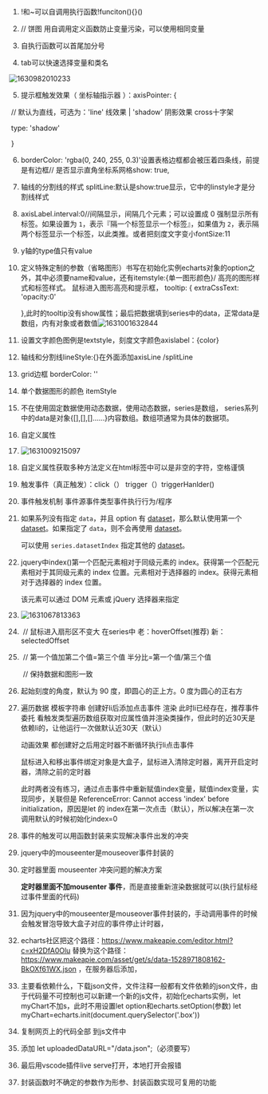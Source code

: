 1. !和~可以自调用执行函数!funciton(){}()

2. // 饼图 用自调用定义函数防止变量污染，可以使用相同变量

3. 自执行函数可以首尾加分号

4. tab可以快速选择变量和类名

![1630982010233](C:\Users\浪客\AppData\Roaming\Typora\typora-user-images\1630982010233.png)

5. 提示框触发效果（ 坐标轴指示器 ）：axisPointer: {  

​       // 默认为直线，可选为：'line' 线效果 | 'shadow' 阴影效果    cross十字架

​       type: 'shadow'    

​      }

6. borderColor: 'rgba(0, 240, 255, 0.3)'设置表格边框都会被压着四条线，前提是有边框// 是否显示直角坐标系网格show: true,

7.  轴线的分割线的样式  splitLine:默认是show:true显示，它中的linstyle才是分割线样式

8. axisLabel.interval:0//间隔显示，间隔几个元素；可以设置成 0 强制显示所有标签。如果设置为 `1`，表示『隔一个标签显示一个标签』，如果值为 `2`，表示隔两个标签显示一个标签，以此类推。或者把刻度文字变小fontSize:11

9. y轴的type值只有value

10. 定义特殊定制的参数（省略图形）书写在初始化实例echarts对象的option之外，其中必须要name和value，还有itemstyle:{单一图形颜色}/ 高亮的图形样式和标签样式。 鼠标进入图形高亮和提示框，  tooltip: { extraCssText: 'opacity:0'

    },此时的tooltip没有show属性；最后把数据填到series中的data，正常data是数组，内有对象或者数值![1631001632844](C:\Users\浪客\AppData\Roaming\Typora\typora-user-images\1631001632844.png)

11. 设置文字颜色图例是textstyle，刻度文字颜色axislabel：{color}

12. 轴线和分割线lineStyle:{}在外面添加axisLine /splitLine

13. grid边框  borderColor: ''

14. 单个数据图形的颜色  itemStyle

15. 不在使用固定数据使用动态数据，使用动态数据，series是数组， series系列中的data是对象{[],[],[]……}内容数组。数组项通常为具体的数据项。

16. 自定义属性

17. ![1631009215097](C:\Users\浪客\AppData\Roaming\Typora\typora-user-images\1631009215097.png)

18. 自定义属性获取多种方法定义在html标签中可以是非空的字符，空格谨慎 

19. 触发事件（真正触发）：click（） trigger（）triggerHanlder()

20.  事件触发机制  事件源事件类型事件执行行为/程序

21. 如果系列没有指定 `data`，并且 option 有 [dataset](https://echarts.apache.org/zh/option.html#dataset)，那么默认使用第一个 [dataset](https://echarts.apache.org/zh/option.html#dataset)。如果指定了 `data`，则不会再使用 [dataset](https://echarts.apache.org/zh/option.html#dataset)。

    可以使用 `series.datasetIndex` 指定其他的 [dataset](https://echarts.apache.org/zh/option.html#dataset)。

22. jquery中index()第一个匹配元素相对于同级元素的 index。获得第一个匹配元素相对于其同级元素的 index 位置。元素相对于选择器的 index。获得元素相对于选择器的 index 位置。

    该元素可以通过 DOM 元素或 jQuery 选择器来指定

23. ![1631067813363](C:\Users\浪客\AppData\Roaming\Typora\typora-user-images\1631067813363.png)

24. ​    // 鼠标进入扇形区不变大 在series中 老：hoverOffset(推荐) 新：selectedOffset 

25. ​    // 第一个值加第二个值=第三个值 半分比=第一个值/第三个值

    ​    // 保持数据和图形一致

26. 起始刻度的角度，默认为 90 度，即圆心的正上方。0 度为圆心的正右方 

27. 遍历数据
    模板字符串
    创建好li后添加点击事件 渲染 此时li已经存在，推荐事件委托 看触发类型遍历数组获取对应属性值并渲染类操作，但此时的近30天是依赖li的，让他运行一次做默认近30天（默认）

    动画效果 都创建好之后用定时器不断循环执行li点击事件

    鼠标进入和移出事件绑定对象是大盒子，鼠标进入清除定时器，离开开启定时器，清除之前的定时器

    此时两者没有练习，通过点击事件中重新赋值index变量，赋值index变量，实现同步，关联但是 ReferenceError: Cannot access 'index' before initialization，原因是let 的 index在第一次点击（默认），所以解决在第一次调用默认的时候初始化index=0

28. 事件的触发可以用函数封装来实现解决事件出发的冲突

29. jquery中的mouseenter是mouseover事件封装的

30. 定时器里面 mouseenter 冲突问题的解决方案

    **定时器里面不加mousenter 事件**，而是直接重新渲染数据就可以(执行鼠标经过事件里面的代码)

31. 因为jquery中的mouseenter是mouseover事件封装的，手动调用事件的时候会触发冒泡导致大盒子对应的事件停止计时器，

32. echarts社区把这个路径：https://www.makeapie.com/editor.html?c=xH2DfA0Olu 替换为这个路径：https://www.makeapie.com/asset/get/s/data-1528971808162-BkOXf61WX.json ，在服务器后添加，

33. 主要看依赖什么，下载json文件，文件注释一般都有文件依赖的json文件，由于代码量不可控制也可以新建一个新的js文件，初始化echarts实例，let myChart不加s，此时不用设置let option和echarts.setOption(参数)     let myChart=echarts.init(document.querySelector('.box'))

34. 复制网页上的代码全部 到js文件中

35. 添加  let uploadedDataURL="/data.json";（必须要写）

36. 最后用vscode插件live serve打开，本地打开会报错

37. 封装函数时不确定的参数作为形参、封装函数实现可复用的功能

